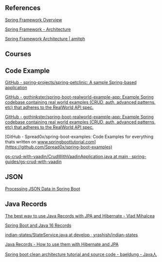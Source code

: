 
[](https://www.baeldung.com/start-here)

## References

[Spring Framework Overview](https://docs.spring.io/spring-framework/docs/5.3.x/reference/html/overview.html#overview)

[Spring Framework - Architecture](https://www.tutorialspoint.com/spring/spring_architecture.htm)

[Spring Framework Architecture | amitph](https://www.amitph.com/spring-framework-architecture/)

[](https://www.baeldung.com/spring-boot-clean-architecture)

## Courses

[](https://www.baeldung.com/learn-spring-data-jpa-course)

[](https://www.baeldung.com/learn-spring-course)

[](https://www.baeldung.com/rest-with-spring-course)

## Code Example

[GitHub - spring-projects/spring-petclinic: A sample Spring-based application](https://github.com/spring-projects/spring-petclinic)

[GitHub - gothinkster/spring-boot-realworld-example-app: Example Spring codebase containing real world examples (CRUD, auth, advanced patterns, etc) that adheres to the RealWorld API spec.](https://github.com/gothinkster/spring-boot-realworld-example-app)

[GitHub - gothinkster/spring-boot-realworld-example-app: Example Spring codebase containing real world examples (CRUD, auth, advanced patterns, etc) that adheres to the RealWorld API spec.](https://github.com/gothinkster/spring-boot-realworld-example-app)

[GitHub - Spread0x/spring-boot-examples: Code Examples for everything thats written on www.springboottutorial.com](https://github.com/Spread0x/spring-boot-examples)

[gs-crud-with-vaadin/CrudWithVaadinApplication.java at main · spring-guides/gs-crud-with-vaadin](https://github.com/spring-guides/gs-crud-with-vaadin/blob/main/complete/src/main/java/com/example/crudwithvaadin/CrudWithVaadinApplication.java)

## JSON

[Processing JSON Data in Spring Boot](https://attacomsian.com/blog/processing-json-spring-boot)

## Java Records

[The best way to use Java Records with JPA and Hibernate - Vlad Mihalcea](https://vladmihalcea.com/java-records-jpa-hibernate/)

[Spring Boot and Java 16 Records](https://ashishtechmill.com/spring-boot-and-java-16-records)

[indian-states/StateService.java at develop · yrashish/indian-states](https://github.com/yrashish/indian-states/blob/develop/src/main/java/com/example/indianstates/StateService.java)

[Java Records - How to use them with Hibernate and JPA](https://thorben-janssen.com/java-records-hibernate-jpa/)

[Spring boot clean architecture tutorial and source code - baeldung - Java人](https://javamana.com/2021/01/20210126205624496e.html)